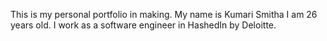 This is my personal portfolio in making.
My name is Kumari Smitha
I am 26 years old.
I work as a software engineer in HashedIn by Deloitte.